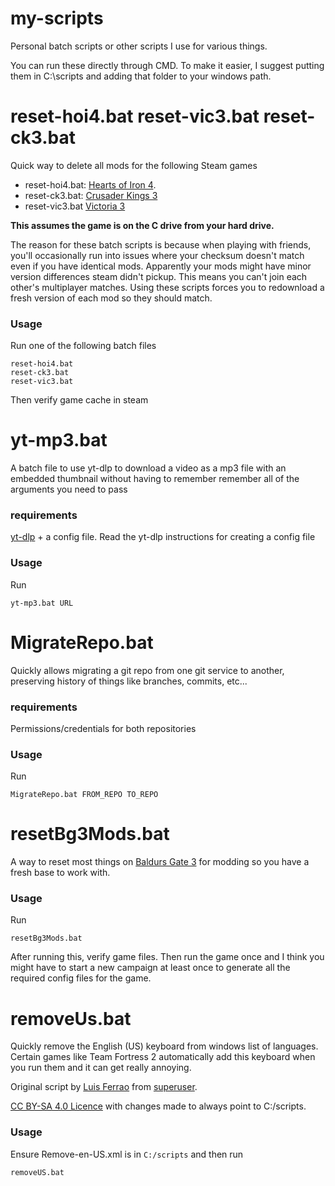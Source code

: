 # my-scripts
Personal batch scripts or other scripts I use for various things.

You can run these directly through CMD. To make it easier, I suggest putting them in C:\scripts and adding that folder to your windows path.

# reset-hoi4.bat reset-vic3.bat reset-ck3.bat
Quick way to delete all mods for the following Steam games

- reset-hoi4.bat: [Hearts of Iron 4](https://store.steampowered.com/app/394360/Hearts_of_Iron_IV/).
- reset-ck3.bat: [Crusader Kings 3](https://store.steampowered.com/app/1158310/Crusader_Kings_III/)
- reset-vic3.bat [Victoria 3](https://store.steampowered.com/app/529340/Victoria_3/)

**This assumes the game is on the C drive from your hard drive.**

The reason for these batch scripts is because when playing with friends, you'll occasionally run into issues where your checksum doesn't match even if you have identical mods. Apparently your mods might have minor version differences steam didn't pickup. This means you can't join each other's multiplayer matches. Using these scripts forces you to redownload a fresh version of each mod so they should match.
### Usage
Run one of the following batch files
```
reset-hoi4.bat
reset-ck3.bat
reset-vic3.bat
```
Then verify game cache in steam

# yt-mp3.bat
A batch file to use yt-dlp to download a video as a mp3 file with an embedded thumbnail without having to remember remember all of the arguments you need to pass
### requirements
[yt-dlp](https://github.com/yt-dlp/yt-dlp) + a config file. Read the yt-dlp instructions for creating a config file
### Usage
Run
```
yt-mp3.bat URL
```

# MigrateRepo.bat
Quickly allows migrating a git repo from one git service to another, preserving history of things like branches, commits, etc...
### requirements
Permissions/credentials for both repositories
### Usage
Run
```
MigrateRepo.bat FROM_REPO TO_REPO
```

# resetBg3Mods.bat
A way to reset most things on [Baldurs Gate 3](https://store.steampowered.com/app/1086940/Baldurs_Gate_3/) for modding so you have a fresh base to work with.
### Usage
Run
```
resetBg3Mods.bat
```
After running this, verify game files. Then run the game once and I think you might have to start a new campaign at least once to generate all the required config files for the game.

# removeUs.bat
Quickly remove the English (US) keyboard from windows list of languages. Certain games like Team Fortress 2 automatically add this keyboard when you run them and it can get really annoying.

Original script by [Luis Ferrao](https://superuser.com/users/168632/luis-ferrao) from [superuser](https://superuser.com/a/1094953). 

[CC BY-SA 4.0 Licence](https://creativecommons.org/licenses/by-sa/4.0/) with changes made to always point to C:/scripts.
### Usage
Ensure Remove-en-US.xml is in `C:/scripts` and then run 
```
removeUS.bat
```
